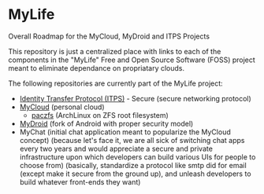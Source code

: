 # MyLife
Overall Roadmap for the MyCloud, MyDroid and ITPS Projects

This repository is just a centralized place with links to each of the components in the "MyLife" Free and Open Source Software (FOSS) project meant to eliminate dependance on propriatary clouds.

The following repositories are currently part of the MyLife project:
* [Identity Transfer Protocol (ITPS)](https://github.com/varasys/ITPS) - Secure (secure networking protocol)
* [MyCloud](https://github.com/varasys/MyCloud) (personal cloud)
    * [paczfs](https://github.com/varasys/paczfs) (ArchLinux on ZFS root filesystem)
* [MyDroid](https://github.com/varasys/MyDroid) (fork of Android with proper security model)
* MyChat (initial chat application meant to popularize the MyCloud concept) (because let's face it, we are all sick of switching chat apps every two years and would appreciate a secure and private infrastructure upon which developers can build various UIs for people to choose from) (basically, standardize a protocol like smtp did for email (except make it secure from the ground up), and unleash developers to build whatever front-ends they want)
